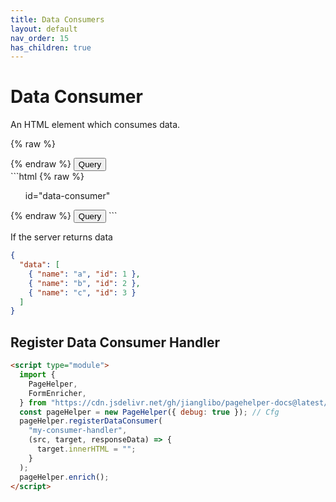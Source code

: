 ```yaml
---
title: Data Consumers
layout: default
nav_order: 15
has_children: true
---
```


# Data Consumer

An HTML element which consumes data.

<div class="code-example" markdown="1">
{% raw %}
<ul ph-data-consumer="innerhtml-mustache:any-value"
  id="data-consumer-1">
  <template>
    {{#data}}
    <li>{{name}}({{id}})</li>
    {{/data}}
  </template>
</ul>
{% endraw %}
<button
  type="button"
  name="button"
  class="btn"
  ph-ajax="/fixtures/data-consumer"
  ph-target="#data-consumer-1">
  Query
</button>
</div>
```html
{% raw %}
<ul ph-data-consumer="innerhtml-mustach:any-custom-value">
  id="data-consumer"
  <template>
    {{#data}}
    <li>{{name}}({{id}})</li>
    {{/data}}
  </template>
</ul>
{% endraw %}
<button
  type="button"
  name="button"
  class="btn"
  ph-ajax="/fixtures/data-consumer"
  ph-target="#data-consumer"
>
  Query
</button>
```

If the server returns data

```json
{
  "data": [
    { "name": "a", "id": 1 },
    { "name": "b", "id": 2 },
    { "name": "c", "id": 3 }
  ]
}
```

## Register Data Consumer Handler

```html
<script type="module">
  import {
    PageHelper,
    FormEnricher,
  } from "https://cdn.jsdelivr.net/gh/jianglibo/pagehelper-docs@latest/dist/bundle.min.es.js";
  const pageHelper = new PageHelper({ debug: true }); // Cfg
  pageHelper.registerDataConsumer(
    "my-consumer-handler",
    (src, target, responseData) => {
      target.innerHTML = "";
    }
  );
  pageHelper.enrich();
</script>
```
